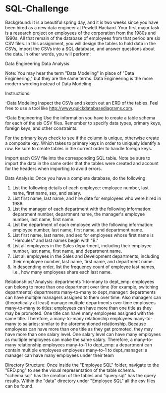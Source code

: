 # SQL-Challenge

Background:
It is a beautiful spring day, and it is two weeks since you have been hired as a new data engineer at Pewlett Hackard. Your first major task is a research project on employees of the corporation from the 1980s and 1990s. All that remain of the database of employees from that period are six CSV files.
In this assignment, you will design the tables to hold data in the CSVs, import the CSVs into a SQL database, and answer questions about the data. In other words, you will perform:

Data Engineering
Data Analysis

Note: You may hear the term "Data Modeling" in place of "Data Engineering," but they are the same terms. Data Engineering is the more modern wording instead of Data Modeling.

Instructions:

-Data Modeling
Inspect the CSVs and sketch out an ERD of the tables. Feel free to use a tool like http://www.quickdatabasediagrams.com.

-Data Engineering
Use the information you have to create a table schema for each of the six CSV files. Remember to specify data types, primary keys, foreign keys, and other constraints.

For the primary keys check to see if the column is unique, otherwise create a composite key. Which takes to primary keys in order to uniquely identify a row.
Be sure to create tables in the correct order to handle foreign keys.

Import each CSV file into the corresponding SQL table. Note be sure to import the data in the same order that the tables were created and account for the headers when importing to avoid errors.

Data Analysis:
Once you have a complete database, do the following:

1. List the following details of each employee: employee number, last name, first name, sex, and salary.
2. List first name, last name, and hire date for employees who were hired in 1986.
3. List the manager of each department with the following information: department number, department name, the manager's employee number, last name, first name.
4. List the department of each employee with the following information: employee number, last name, first name, and department name.
5. List first name, last name, and sex for employees whose first name is "Hercules" and last names begin with "B."
6. List all employees in the Sales department, including their employee number, last name, first name, and department name.
7. List all employees in the Sales and Development departments, including their employee number, last name, first name, and department name.
8. In descending order, list the frequency count of employee last names, i.e., how many employees share each last name. 

Relationships/ Analysis:
departments 1-to-many to dept_emp: employees can belong to more than one department over time (for example, switching departments)
departments many-to-many to dept_manager: departments can have multiple managers assigned to them over time. Also managers can (theoretically at least) manage multiple departments over time
employees many-to-many to titles: employees can have more than one title as they may be promoted. One title can have many employees assigned with the same title. Therefore, a many-to-many relationship
employees many-to-many to salaries: similar to the aforementioned relationship. Because employees can have more than one title as they get promoted, they may have more than one salary level. One salary level can have many employees as multiple employees can make the same salary. Therefore, a many-to-many relationship
employees many-to-1 to dept_emp: a department can contain multiple employees
employees many-to-1 to dept_manager: a manager can have many employees under their team

Directory Structure:
Once inside the "Employee SQL" folder, navigate to the "ERD.png" to see the visual representation of the table schema.  "schema.sql" has the creation of the tables and "query.sql" has the query results.  Within the "data" directory under "Employee SQL" all the csv files can be found.
